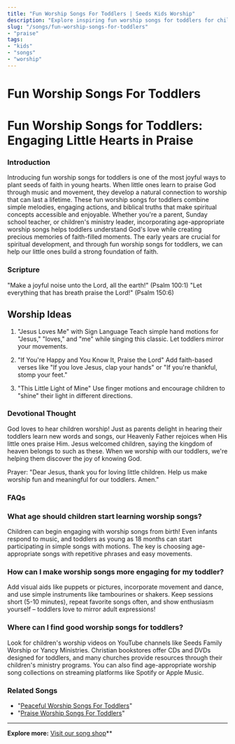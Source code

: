 ```yaml
---
title: "Fun Worship Songs For Toddlers | Seeds Kids Worship"
description: "Explore inspiring fun worship songs for toddlers for children's worship and faith development. Biblical music resources for families and ministry."
slug: "/songs/fun-worship-songs-for-toddlers"
- "praise"
tags:
- "kids"
- "songs"
- "worship"
---
```


# Fun Worship Songs For Toddlers

# Fun Worship Songs for Toddlers: Engaging Little Hearts in Praise

### Introduction
Introducing fun worship songs for toddlers is one of the most joyful ways to plant seeds of faith in young hearts. When little ones learn to praise God through music and movement, they develop a natural connection to worship that can last a lifetime. These fun worship songs for toddlers combine simple melodies, engaging actions, and biblical truths that make spiritual concepts accessible and enjoyable. Whether you're a parent, Sunday school teacher, or children's ministry leader, incorporating age-appropriate worship songs helps toddlers understand God's love while creating precious memories of faith-filled moments. The early years are crucial for spiritual development, and through fun worship songs for toddlers, we can help our little ones build a strong foundation of faith.

### Scripture
"Make a joyful noise unto the Lord, all the earth!" (Psalm 100:1)
"Let everything that has breath praise the Lord!" (Psalm 150:6)

## Worship Ideas
1. "Jesus Loves Me" with Sign Language
Teach simple hand motions for "Jesus," "loves," and "me" while singing this classic. Let toddlers mirror your movements.

2. "If You're Happy and You Know It, Praise the Lord"
Add faith-based verses like "If you love Jesus, clap your hands" or "If you're thankful, stomp your feet."

3. "This Little Light of Mine"
Use finger motions and encourage children to "shine" their light in different directions.

### Devotional Thought
God loves to hear children worship! Just as parents delight in hearing their toddlers learn new words and songs, our Heavenly Father rejoices when His little ones praise Him. Jesus welcomed children, saying the kingdom of heaven belongs to such as these. When we worship with our toddlers, we're helping them discover the joy of knowing God.

Prayer: "Dear Jesus, thank you for loving little children. Help us make worship fun and meaningful for our toddlers. Amen."

### FAQs

### What age should children start learning worship songs?
Children can begin engaging with worship songs from birth! Even infants respond to music, and toddlers as young as 18 months can start participating in simple songs with motions. The key is choosing age-appropriate songs with repetitive phrases and easy movements.

### How can I make worship songs more engaging for my toddler?
Add visual aids like puppets or pictures, incorporate movement and dance, and use simple instruments like tambourines or shakers. Keep sessions short (5-10 minutes), repeat favorite songs often, and show enthusiasm yourself – toddlers love to mirror adult expressions!

### Where can I find good worship songs for toddlers?
Look for children's worship videos on YouTube channels like Seeds Family Worship or Yancy Ministries. Christian bookstores offer CDs and DVDs designed for toddlers, and many churches provide resources through their children's ministry programs. You can also find age-appropriate worship song collections on streaming platforms like Spotify or Apple Music.

### Related Songs

- "[Peaceful Worship Songs For Toddlers](/songs/peaceful-worship-songs-for-toddlers/)"
- "[Praise Worship Songs For Toddlers](/songs/praise-worship-songs-for-toddlers/)"

---

**Explore more:** [Visit our song shop](https://seedskidsworship.com/shop)**

<!-- Schema Markup -->
<script type="application/ld+json">
{
  "@context": "https://schema.org",
  "@type": "MusicRecording",
  "name": "Fun Worship Songs For Toddlers",
  "byArtist": {
    "@type": "MusicGroup",
    "name": "Seeds Kids Worship"
  },
  "isFamilyFriendly": true,
  "url": "https://seedskidsworship.com/songs/fun-worship-songs-for-toddlers/"
}
</script>